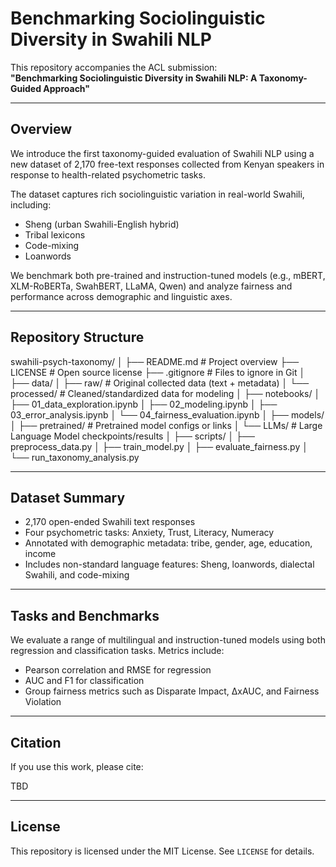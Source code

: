 # Benchmarking Sociolinguistic Diversity in Swahili NLP

This repository accompanies the ACL submission:  
**"Benchmarking Sociolinguistic Diversity in Swahili NLP: A Taxonomy-Guided Approach"**

---

## Overview

We introduce the first taxonomy-guided evaluation of Swahili NLP using a new dataset of 2,170 free-text responses collected from Kenyan speakers in response to health-related psychometric tasks.

The dataset captures rich sociolinguistic variation in real-world Swahili, including:

- Sheng (urban Swahili-English hybrid)
- Tribal lexicons
- Code-mixing
- Loanwords

We benchmark both pre-trained and instruction-tuned models (e.g., mBERT, XLM-RoBERTa, SwahBERT, LLaMA, Qwen) and analyze fairness and performance across demographic and linguistic axes.

---

## Repository Structure

swahili-psych-taxonomy/
│
├── README.md               # Project overview
├── LICENSE                 # Open source license
├── .gitignore              # Files to ignore in Git
│
├── data/
│   ├── raw/                # Original collected data (text + metadata)
│   └── processed/          # Cleaned/standardized data for modeling
│
├── notebooks/
│   ├── 01_data_exploration.ipynb
│   ├── 02_modeling.ipynb
│   ├── 03_error_analysis.ipynb
│   └── 04_fairness_evaluation.ipynb
│
├── models/
│   ├── pretrained/         # Pretrained model configs or links
│   └── LLMs/               # Large Language Model checkpoints/results
│
├── scripts/
│   ├── preprocess_data.py
│   ├── train_model.py
│   ├── evaluate_fairness.py
│   └── run_taxonomy_analysis.py

---

## Dataset Summary

- 2,170 open-ended Swahili text responses
- Four psychometric tasks: Anxiety, Trust, Literacy, Numeracy
- Annotated with demographic metadata: tribe, gender, age, education, income
- Includes non-standard language features: Sheng, loanwords, dialectal Swahili, and code-mixing

---

## Tasks and Benchmarks

We evaluate a range of multilingual and instruction-tuned models using both regression and classification tasks. Metrics include:

- Pearson correlation and RMSE for regression
- AUC and F1 for classification
- Group fairness metrics such as Disparate Impact, ∆xAUC, and Fairness Violation

---

## Citation

If you use this work, please cite:

TBD

---

## License

This repository is licensed under the MIT License. See `LICENSE` for details.

